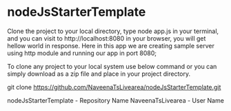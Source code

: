 # nodeJsStarterTemplate

Clone the project to your local directory, type node app.js in your terminal, and you can visit to http://localhost:8080 in your browser, you will get hellow world in response.
Here in this app we are creating sample server using http module and running our app in port 8080;

To clone any project to your local system  use below command or you can simply download as a zip file and place in your project directory.

git clone https://github.com/NaveenaTsLivearea/nodeJsStarterTemplate.git

nodeJsStarterTemplate - Repository Name
NaveenaTsLivearea - User Name
